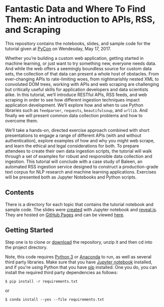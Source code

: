 # Fantastic Data and Where To Find Them: An introduction to APIs, RSS, and Scraping

This repository contains the notebooks, slides, and sample code for the tutorial given at [PyCon](https://us.pycon.org/2017/) on Wendesday, May 17, 2017.

Whether you’re building a custom web application, getting started in machine learning, or just want to try something new, everyone needs data. And while the web offers a seemingly boundless source for custom data sets, the collection of that data can present a whole host of obstacles. From ever-changing APIs to rate-limiting woes, from nightmarishly nested XML to convoluted DOM trees, working with APIs and web scraping are challenging but critically useful skills for application developers and data scientists alike. In this tutorial, we’ll introduce RESTful APIs, RSS feeds, and web scraping in order to see how different ingestion techniques impact application development. We’ll explore how and when to use Python libraries such as `feedparser`, `requests`, `beautifulsoup`, and `urllib`. And finally we will present common data collection problems and how to overcome them.

We’ll take a hands-on, directed exercise approach combined with short presentations to engage a range of different APIs (with and without authentication), explore examples of how and why you might web scrape, and learn the ethical and legal considerations for both. To prepare attendees to create their own data ingestion scripts, the tutorial will walk through a set of examples for robust and responsible data collection and ingestion. This tutorial will conclude with a case study of Baleen, an automated RSS ingestion service designed to construct a production-grade text corpus for NLP research and machine learning applications. Exercises will be presented both as Jupyter Notebooks and Python scripts.

## Contents

There is a directory for each topic that contains the tutorial notebook and sample code. The slides were [created](http://echorand.me/presentation-slides-with-jupyter-notebook.html) with Jupyter notebook and [reveal.js](https://github.com/hakimel/reveal.js/). They are hosted on [GitHub Pages](https://pages.github.com/) and can be viewed [here](https://nd1.github.io/pycon_2017/).

## Getting Started

Step one is to clone or [download](https://github.com/nd1/pycon_2017/archive/master.zip) the repository, unzip it and then cd into the project directory.

Note, this code requires [Python 3](https://www.python.org/downloads/) or [Anaconda](https://www.continuum.io/downloads) to run, as well as several third party libraries. Make sure that you have [Jupyter notebook](http://jupyter.readthedocs.io/en/latest/install.html) installed, and if you're using Python that you have [pip](https://pip.pypa.io/en/stable/installing/) installed.  One you do, you can install the required third party dependencies as follows:

```
$ pip install -r requirements.txt
```

or

```
$ conda install --yes --file requirements.txt
```
